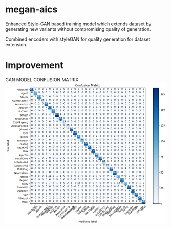 # megan-aics

Enhanced Style-GAN based training model which extends dataset by generating new variants without compromising quality of generation.

Combined encoders with styleGAN for quality generation for dataset extension. 

# Improvement
GAN MODEL CONFUSION MATRIX
![GAN-model](https://github.com/arjn2/megan-aics/blob/main/conf-matrix/gan-model.png?raw=true)
